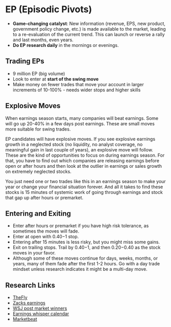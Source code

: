 # EP (Episodic Pivots)

- **Game-changing catalyst**: New information (revenue, EPS, new product, government policy change, etc.) is made available to the market, leading to a re-evaluation of the current trend. This can launch or reverse a rally and last months, even years.
- **Do EP research daily** in the mornings or evenings.

## Trading EPs

- 9 million EP (big volume)
- Look to enter at **start of the swing move**
- Make money on fewer trades that move your account in larger increments of 10-100% - needs wider stops and higher skills

## Explosive Moves

When earnings season starts, many companies will beat earnings. Some will go up 20-40% in a few days post earnings. These are small moves more suitable for swing trades.

EP candidates will have explosive moves. If you see explosive earnings growth in a neglected stock (no liquidity, no analyst coverage, no meaningful gain in last couple of years), an explosive move will follow. These are the kind of opportunities to focus on during earnings season. For that, you have to find out which companies are releasing earnings before open or after hours and then look at the outlier in earnings or sales growth on extremely neglected stocks.

You just need one or two trades like this in an earnings season to make your year or change your financial situation forever. And all it takes to find these stocks is 15 minutes of systemic work of going through earnings and stock that gap up after hours or premarket.

## Entering and Exiting

- Enter after hours or premarket if you have high risk tolerance, as sometimes the moves will fade.
- Enter at open with $0.40-$1 stop.
- Entering after 15 minutes is less risky, but you might miss some gains.
- Exit on trailing stops. Trail by $0.40-$1, and then $0.20-$0.40 as the stock moves in your favor.
- Although some of these moves continue for days, weeks, months, or years, many of them fade after the first 1-2 hours. Go with a day trade mindset unless research indicates it might be a multi-day move.

## Research Links

- [TheFly](https://thefly.com/news.php)
- [Zacks earnings](https://www.zacks.com/earnings/earnings-reports)
- [WSJ post market winners](https://www.wsj.com/market-data/stocks/extendedhours)
- [Earnings whisper calendar](https://www.earningswhispers.com/calendar)
- [Marketbeat](https://www.marketbeat.com/ratings/)
